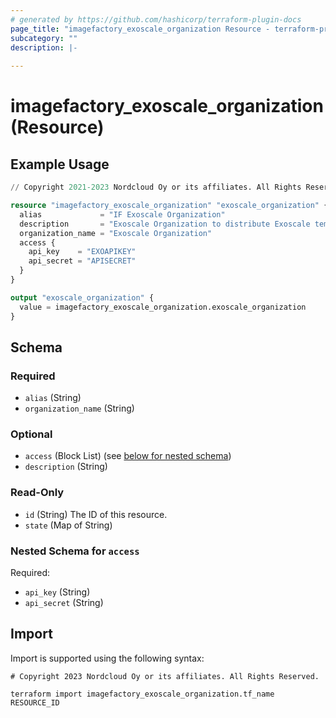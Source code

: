 ```yaml
---
# generated by https://github.com/hashicorp/terraform-plugin-docs
page_title: "imagefactory_exoscale_organization Resource - terraform-provider-imagefactory"
subcategory: ""
description: |-
  
---
```


# imagefactory_exoscale_organization (Resource)



## Example Usage

```terraform
// Copyright 2021-2023 Nordcloud Oy or its affiliates. All Rights Reserved.

resource "imagefactory_exoscale_organization" "exoscale_organization" {
  alias             = "IF Exoscale Organization"
  description       = "Exoscale Organization to distribute Exoscale templates"
  organization_name = "Exoscale Organization"
  access {
    api_key    = "EXOAPIKEY"
    api_secret = "APISECRET"
  }
}

output "exoscale_organization" {
  value = imagefactory_exoscale_organization.exoscale_organization
}
```

<!-- schema generated by tfplugindocs -->
## Schema

### Required

- `alias` (String)
- `organization_name` (String)

### Optional

- `access` (Block List) (see [below for nested schema](#nestedblock--access))
- `description` (String)

### Read-Only

- `id` (String) The ID of this resource.
- `state` (Map of String)

<a id="nestedblock--access"></a>
### Nested Schema for `access`

Required:

- `api_key` (String)
- `api_secret` (String)

## Import

Import is supported using the following syntax:

```shell
# Copyright 2023 Nordcloud Oy or its affiliates. All Rights Reserved.

terraform import imagefactory_exoscale_organization.tf_name RESOURCE_ID
```
